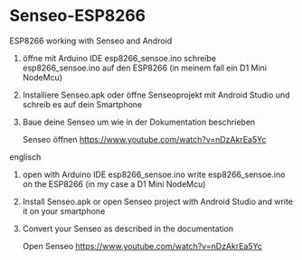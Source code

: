 # Senseo-ESP8266
 ESP8266 working with Senseo and Android
 
1. öffne mit Arduino IDE esp8266_sensoe.ino
   schreibe esp8266_sensoe.ino auf den ESP8266 (in meinem fall ein D1 Mini NodeMcu)

2. Installiere Senseo.apk oder öffne Senseoprojekt mit Android Studio und schreib es auf dein Smartphone

3. Baue deine Senseo um wie in der Dokumentation beschrieben
 
   Senseo öffnen
   https://www.youtube.com/watch?v=nDzAkrEa5Yc


englisch

1. open with Arduino IDE esp8266_sensoe.ino
   write esp8266_sensoe.ino on the ESP8266 (in my case a D1 Mini NodeMcu)

2. Install Senseo.apk or open Senseo project with Android Studio and write it on your smartphone

3. Convert your Senseo as described in the documentation
 
   Open Senseo
   https://www.youtube.com/watch?v=nDzAkrEa5Yc
